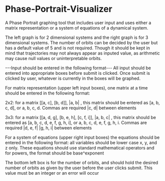 # Phase-Portrait-Visualizer
A Phase Portrait graphing tool that includes user input and uses either a matrix representation or a system of equations of a dynamical system.

The left graph is for 2 dimensional systems and the right graph is for 3 dimensional systems. The number of orbits can be decided by the user but has a default
value of 5 and is not required. Though it should be kept in mind that trajectories may not always appear as inputed value, as arithmetic may cause null values or 
uninterpretable orbits.

---Input should be entered in the following format---
All input should be entered into appropriate boxes before submit is clicked. Once submit is clicked by user, whatever is currently in the boxes will be graphed.

For matrix representation (upper left input boxes), one matrix at a time should be entered in the following format:

2x2: for a matrix [[a, c], [b, d]], |a, b| , this matrix should be entered as [a, b, c, d], or a, b, c, d. Commas are required
                                    |c, d| 
     between elements
		 
3x3: for a matrix [[a, d, g], [b, e, h], [c, f, i]], |a, b, c| , this matrix should be entered as [a, b, c, d, e, f, g, h, i], or a, b, c, d, e, f, g, h, i. Commas are required
                                                     |d, e, f| 
                                                     |g, h, i|
     between elements
		 
For a system of equations (upper right input boxes) the equations should be entered in the following format:
all variables should be lower case x, y, and z only. These equations should use standard mathematical operators and for powers, the format should be base^exponent

The bottom left box is for the number of orbits, and should hold the desired number of orbits as given by the user before the user clicks submit. This value must be an integer
or an error will occur
